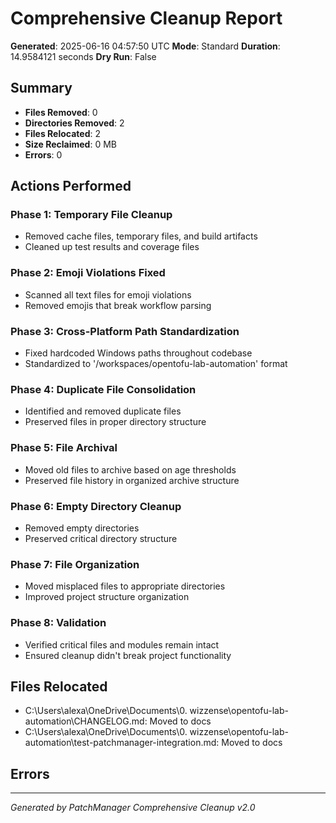 # Comprehensive Cleanup Report

**Generated**: 2025-06-16 04:57:50 UTC
**Mode**: Standard
**Duration**: 14.9584121 seconds
**Dry Run**: False

## Summary

- **Files Removed**: 0
- **Directories Removed**: 2  
- **Files Relocated**: 2
- **Size Reclaimed**: 0 MB
- **Errors**: 0

## Actions Performed

### Phase 1: Temporary File Cleanup
- Removed cache files, temporary files, and build artifacts
- Cleaned up test results and coverage files

### Phase 2: Emoji Violations Fixed
- Scanned all text files for emoji violations
- Removed emojis that break workflow parsing

### Phase 3: Cross-Platform Path Standardization
- Fixed hardcoded Windows paths throughout codebase
- Standardized to '/workspaces/opentofu-lab-automation' format

### Phase 4: Duplicate File Consolidation
- Identified and removed duplicate files
- Preserved files in proper directory structure

### Phase 5: File Archival
- Moved old files to archive based on age thresholds
- Preserved file history in organized archive structure

### Phase 6: Empty Directory Cleanup
- Removed empty directories
- Preserved critical directory structure

### Phase 7: File Organization
- Moved misplaced files to appropriate directories
- Improved project structure organization

### Phase 8: Validation
- Verified critical files and modules remain intact
- Ensured cleanup didn't break project functionality

## Files Relocated

- C:\Users\alexa\OneDrive\Documents\0. wizzense\opentofu-lab-automation\CHANGELOG.md: Moved to docs
- C:\Users\alexa\OneDrive\Documents\0. wizzense\opentofu-lab-automation\test-patchmanager-integration.md: Moved to docs


## Errors



---
*Generated by PatchManager Comprehensive Cleanup v2.0*
